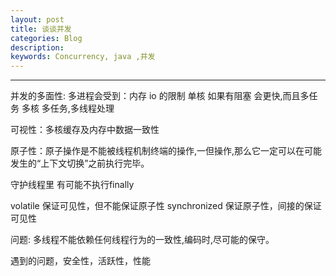 ```yaml
---
layout: post
title: 谈谈并发
categories: Blog
description: 
keywords: Concurrency, java ,并发
---
```

****

并发的多面性:
多进程会受到：内存 io 的限制
    单核 如果有阻塞  会更快,而且多任务
    多核 多任务,多线程处理
    
    
   可视性：多核缓存及内存中数据一致性
   
   原子性：原子操作是不能被线程机制终端的操作,一但操作,那么它一定可以在可能发生的“上下文切换”之前执行完毕。
   
   守护线程里 有可能不执行finally
   
   volatile 保证可见性，但不能保证原子性
   synchronized 保证原子性，间接的保证可见性
    
   问题: 多线程不能依赖任何线程行为的一致性,编码时,尽可能的保守。
   
   
   遇到的问题，安全性，活跃性，性能